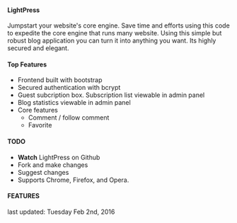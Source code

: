 #### LightPress

Jumpstart your website's core engine. Save time and efforts using this code to expedite the core engine that runs many website. Using this simple but robust blog application you can turn it into anything you want. Its highly secured and elegant.

#### Top Features

- Frontend built with bootstrap 
- Secured authentication with bcrypt 
- Guest subcription box. Subscription list viewable in admin panel 
- Blog statistics viewable in admin panel
- Core features
   - Comment / follow comment
   - Favorite 


#### TODO

- **Watch** LightPress on Github
- Fork and make changes
- Suggest changes
- Supports Chrome, Firefox, and Opera.

####  FEATURES


last updated: Tuesday Feb 2nd, 2016


